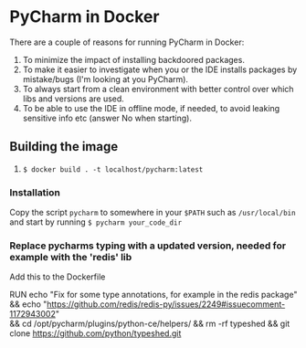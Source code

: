 PyCharm in Docker
=================

There are a couple of reasons for running PyCharm in Docker:
1) To minimize the impact of installing backdoored packages.
2) To make it easier to investigate when you or the IDE installs packages by mistake/bugs (I'm looking at you PyCharm).
3) To always start from a clean environment with better control over which libs and versions are used.
4) To be able to use the IDE in offline mode, if needed, to avoid leaking sensitive info etc (answer No when starting).

Building the image
-------------------------

1. `$ docker build . -t localhost/pycharm:latest`

### Installation 
Copy the script `pycharm` to somewhere in your `$PATH` such as `/usr/local/bin` and start by running `$ pycharm your_code_dir`

### Replace pycharms typing with a updated version, needed for example with the 'redis' lib
Add this to the Dockerfile

RUN echo "Fix for some type annotations, for example in the redis package" \
  && echo "https://github.com/redis/redis-py/issues/2249#issuecomment-1172943002" \
  && cd /opt/pycharm/plugins/python-ce/helpers/ && rm -rf typeshed && git clone https://github.com/python/typeshed.git
